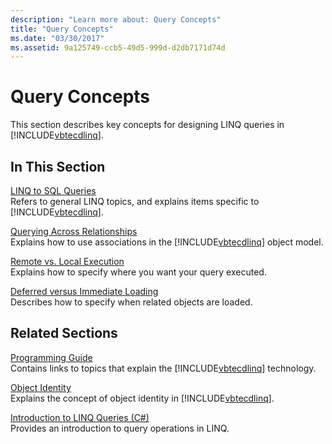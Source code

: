```yaml
---
description: "Learn more about: Query Concepts"
title: "Query Concepts"
ms.date: "03/30/2017"
ms.assetid: 9a125749-ccb5-49d5-999d-d2db7171d74d
---
```

# Query Concepts

This section describes key concepts for designing LINQ queries in [!INCLUDE[vbtecdlinq](../../../../../../includes/vbtecdlinq-md.md)].  
  
## In This Section  

 [LINQ to SQL Queries](linq-to-sql-queries.md)  
 Refers to general LINQ topics, and explains items specific to [!INCLUDE[vbtecdlinq](../../../../../../includes/vbtecdlinq-md.md)].  
  
 [Querying Across Relationships](querying-across-relationships.md)  
 Explains how to use associations in the [!INCLUDE[vbtecdlinq](../../../../../../includes/vbtecdlinq-md.md)] object model.  
  
 [Remote vs. Local Execution](remote-vs-local-execution.md)  
 Explains how to specify where you want your query executed.  
  
 [Deferred versus Immediate Loading](deferred-versus-immediate-loading.md)  
 Describes how to specify when related objects are loaded.  
  
## Related Sections  

 [Programming Guide](programming-guide.md)  
 Contains links to topics that explain the [!INCLUDE[vbtecdlinq](../../../../../../includes/vbtecdlinq-md.md)] technology.  
  
 [Object Identity](object-identity.md)  
 Explains the concept of object identity in [!INCLUDE[vbtecdlinq](../../../../../../includes/vbtecdlinq-md.md)].  
  
 [Introduction to LINQ Queries (C#)](/dotnet/csharp/linq/get-started/introduction-to-linq-queries)  
 Provides an introduction to query operations in LINQ.
